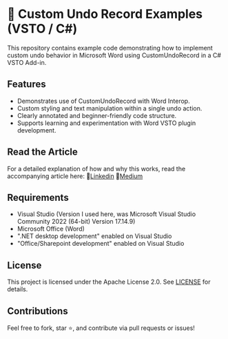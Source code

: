 ﻿# 🔁 Custom Undo Record Examples (VSTO / C#)
This repository contains example code demonstrating how to implement custom undo behavior in 
Microsoft Word using CustomUndoRecord in a C# VSTO Add-in.

## Features
- Demonstrates use of CustomUndoRecord with Word Interop.
- Custom styling and text manipulation within a single undo action.
- Clearly annotated and beginner-friendly code structure.
- Supports learning and experimentation with Word VSTO plugin development.

## Read the Article
For a detailed explanation of how and why this works, read the accompanying article here:
🔗[Linkedin](https://www.linkedin.com/pulse/how-control-ms-words-undo-stack-vsto-c-kasun-nimantha-hqt0c/)
🔗[Medium]()

## Requirements
- Visual Studio (Version I used here, was Microsoft Visual Studio Community 2022 (64-bit) Version 17.14.9)
- Microsoft Office (Word)
- ".NET desktop development" enabled on Visual Studio
- "Office/Sharepoint development" enabled on Visual Studio

## License
This project is licensed under the Apache License 2.0.
See [LICENSE](LICENSE) for details.

## Contributions
Feel free to fork, star ⭐, and contribute via pull requests or issues!